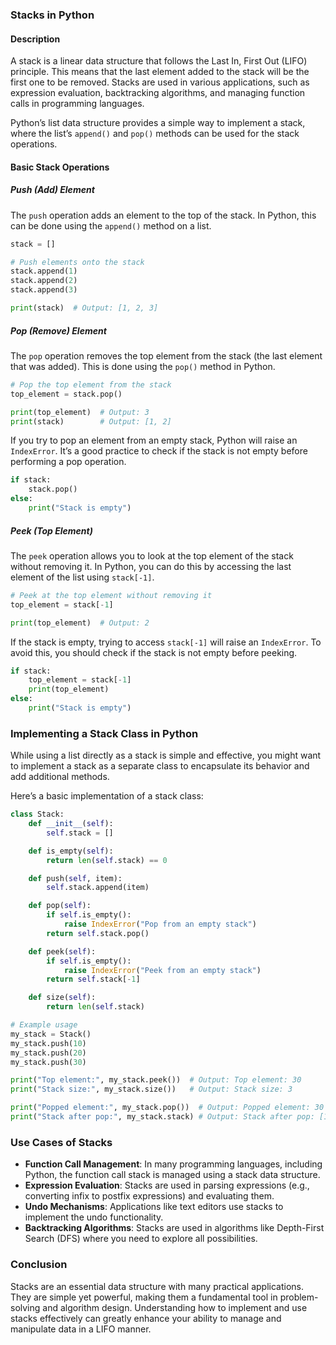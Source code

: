 ### **Stacks in Python**

#### **Description**
A stack is a linear data structure that follows the Last In, First Out (LIFO) principle. This means that the last element added to the stack will be the first one to be removed. Stacks are used in various applications, such as expression evaluation, backtracking algorithms, and managing function calls in programming languages.

Python’s list data structure provides a simple way to implement a stack, where the list’s `append()` and `pop()` methods can be used for the stack operations.

#### **Basic Stack Operations**

##### **Push (Add) Element**
The `push` operation adds an element to the top of the stack. In Python, this can be done using the `append()` method on a list.

```python
stack = []

# Push elements onto the stack
stack.append(1)
stack.append(2)
stack.append(3)

print(stack)  # Output: [1, 2, 3]
```

##### **Pop (Remove) Element**
The `pop` operation removes the top element from the stack (the last element that was added). This is done using the `pop()` method in Python.

```python
# Pop the top element from the stack
top_element = stack.pop()

print(top_element)  # Output: 3
print(stack)        # Output: [1, 2]
```

If you try to pop an element from an empty stack, Python will raise an `IndexError`. It’s a good practice to check if the stack is not empty before performing a pop operation.

```python
if stack:
    stack.pop()
else:
    print("Stack is empty")
```

##### **Peek (Top Element)**
The `peek` operation allows you to look at the top element of the stack without removing it. In Python, you can do this by accessing the last element of the list using `stack[-1]`.

```python
# Peek at the top element without removing it
top_element = stack[-1]

print(top_element)  # Output: 2
```

If the stack is empty, trying to access `stack[-1]` will raise an `IndexError`. To avoid this, you should check if the stack is not empty before peeking.

```python
if stack:
    top_element = stack[-1]
    print(top_element)
else:
    print("Stack is empty")
```

### **Implementing a Stack Class in Python**
While using a list directly as a stack is simple and effective, you might want to implement a stack as a separate class to encapsulate its behavior and add additional methods.

Here’s a basic implementation of a stack class:

```python
class Stack:
    def __init__(self):
        self.stack = []

    def is_empty(self):
        return len(self.stack) == 0

    def push(self, item):
        self.stack.append(item)

    def pop(self):
        if self.is_empty():
            raise IndexError("Pop from an empty stack")
        return self.stack.pop()

    def peek(self):
        if self.is_empty():
            raise IndexError("Peek from an empty stack")
        return self.stack[-1]

    def size(self):
        return len(self.stack)

# Example usage
my_stack = Stack()
my_stack.push(10)
my_stack.push(20)
my_stack.push(30)

print("Top element:", my_stack.peek())  # Output: Top element: 30
print("Stack size:", my_stack.size())   # Output: Stack size: 3

print("Popped element:", my_stack.pop())  # Output: Popped element: 30
print("Stack after pop:", my_stack.stack) # Output: Stack after pop: [10, 20]
```

### **Use Cases of Stacks**
- **Function Call Management**: In many programming languages, including Python, the function call stack is managed using a stack data structure.
- **Expression Evaluation**: Stacks are used in parsing expressions (e.g., converting infix to postfix expressions) and evaluating them.
- **Undo Mechanisms**: Applications like text editors use stacks to implement the undo functionality.
- **Backtracking Algorithms**: Stacks are used in algorithms like Depth-First Search (DFS) where you need to explore all possibilities.

### **Conclusion**
Stacks are an essential data structure with many practical applications. They are simple yet powerful, making them a fundamental tool in problem-solving and algorithm design. Understanding how to implement and use stacks effectively can greatly enhance your ability to manage and manipulate data in a LIFO manner.
